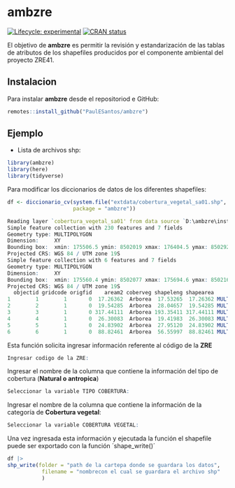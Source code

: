 
<!-- README.md is generated from README.Rmd. Please edit that file -->

# ambzre

<!-- badges: start -->

[![Lifecycle:
experimental](https://img.shields.io/badge/lifecycle-experimental-orange.svg)](https://lifecycle.r-lib.org/articles/stages.html#experimental)
[![CRAN
status](https://www.r-pkg.org/badges/version/ambzre)](https://CRAN.R-project.org/package=ambzre)
<!-- badges: end -->

El objetivo de **ambzre** es permitir la revisión y estandarización de
las tablas de atributos de los shapefiles producidos por el componente
ambiental del proyecto ZRE41.

## Instalacion

Para instalar **ambzre** desde el repositoriod e GitHub:

``` r
remotes::install_github("PaulESantos/ambzre")
```

## Ejemplo

-   Lista de archivos shp:

``` r
library(ambzre)
library(here)
library(tidyverse)
```

Para modificar los diccionarios de datos de los diferentes shapefiles:

``` r
df <- diccionario_cv(system.file("extdata/cobertura_vegetal_sa01.shp",
                     package = "ambzre"))
```

``` r
Reading layer `cobertura_vegetal_sa01' from data source `D:\ambzre\inst\extdata\cobertura_vegetal_sa01.shp' using driver `ESRI Shapefile'
Simple feature collection with 230 features and 7 fields
Geometry type: MULTIPOLYGON
Dimension:     XY
Bounding box:  xmin: 175506.5 ymin: 8502019 xmax: 176404.5 ymax: 8502925
Projected CRS: WGS 84 / UTM zone 19S
Simple feature collection with 6 features and 7 fields
Geometry type: MULTIPOLYGON
Dimension:     XY
Bounding box:  xmin: 175560.4 ymin: 8502077 xmax: 175694.6 ymax: 8502163
Projected CRS: WGS 84 / UTM zone 19S
  objectid gridcode origfid    aream2 coberveg shapeleng shapearea                       geometry
1        1        1       0  17.26362  Arborea  17.53265  17.26362 MULTIPOLYGON (((175567.7 85...
2        2        1       0  19.54285  Arborea  28.04657  19.54285 MULTIPOLYGON (((175595.8 85...
3        3        1       0 317.44111  Arborea 193.35411 317.44111 MULTIPOLYGON (((175574.5 85...
4        4        1       0  26.30083  Arborea  19.41983  26.30083 MULTIPOLYGON (((175640.4 85...
5        5        1       0  24.83902  Arborea  27.95120  24.83902 MULTIPOLYGON (((175662 8502...
6        6        1       0  88.82461  Arborea  56.55997  88.82461 MULTIPOLYGON (((175691.1 85...
```

Esta función solicita ingresar información referente al código de la
**ZRE**

``` r
Ingresar codigo de la ZRE:
```

Ingresar el nombre de la columna que contiene la información del tipo de
cobertura (**Natural o antropica**)

``` r
Seleccionar la variable TIPO COBERTURA:
```

Ingresar el nombre de la columna que contiene la información de la
categoría de **Cobertura vegetal**:

``` r
Seleccionar la variable COBERTURA VEGETAL:
```

Una vez ingresada esta información y ejecutada la función el shapefile
puede ser exportado con la función ´shape_write()´

``` r
df |> 
shp_write(folder = "path de la cartepa donde se guardara los datos",
           filename = "nombrecon el cual se guardara el archivo shp"
           )
```

